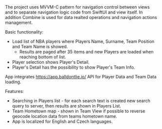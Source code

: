 The project uses MVVM-C pattern for navigation control between views and to separate navigation logic code from SwiftUI and view itself. In addition Combine is used for data realted operations and navigation actions management.

Basic functionality:
  - Load list of NBA players where Players Name, Surname, Team Position and Team Name is showed.
    -  Results are paged after 35 items and new Players are loaded when reaching bottom of list.
  - Player selection shows Player's Detail.
  - Player's Detail has the possibility to show Player's Team Info.

App integrates https://app.balldontlie.io/ API for Player Data and Team Data loading.

Features:
  - Searching in Players list - for each search text is created new search query to server, then results are shown in Players List.
  - Team Hometown map - shown in Team View if possible to reverse geocode location data from teams hometown name.
  - App is localized for English and Czech languages.
